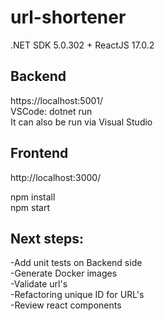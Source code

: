 # url-shortener
.NET SDK 5.0.302 + ReactJS 17.0.2


## Backend
https://localhost:5001/ \
VSCode: dotnet run \
It can also be run via Visual Studio

## Frontend
http://localhost:3000/

npm install \
npm start


## Next steps:
-Add unit tests on Backend side \
-Generate Docker images \
-Validate url's \
-Refactoring unique ID for URL's \
-Review react components 
